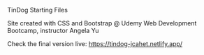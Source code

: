 TinDog Starting Files

Site created with CSS and Bootstrap @ Udemy Web Development Bootcamp, instructor Angela Yu

Check the final version live:
https://tindog-jcahet.netlify.app/
